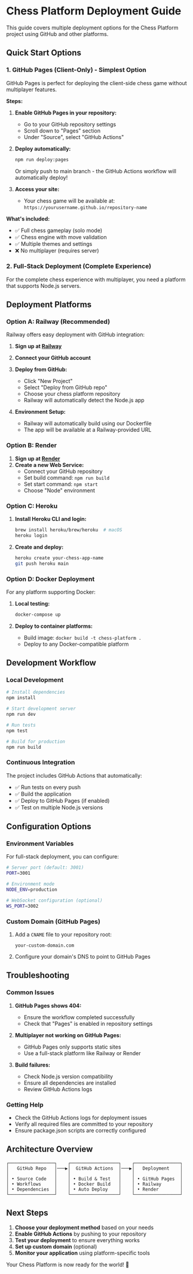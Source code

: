 # Chess Platform Deployment Guide

This guide covers multiple deployment options for the Chess Platform project using GitHub and other platforms.

## Quick Start Options

### 1. GitHub Pages (Client-Only) - Simplest Option

GitHub Pages is perfect for deploying the client-side chess game without multiplayer features.

**Steps:**

1. **Enable GitHub Pages in your repository:**
   - Go to your GitHub repository settings
   - Scroll down to "Pages" section
   - Under "Source", select "GitHub Actions"

2. **Deploy automatically:**
   ```bash
   npm run deploy:pages
   ```
   Or simply push to main branch - the GitHub Actions workflow will automatically deploy!

3. **Access your site:**
   - Your chess game will be available at: `https://yourusername.github.io/repository-name`

**What's included:**
- ✅ Full chess gameplay (solo mode)
- ✅ Chess engine with move validation
- ✅ Multiple themes and settings
- ❌ No multiplayer (requires server)

### 2. Full-Stack Deployment (Complete Experience)

For the complete chess experience with multiplayer, you need a platform that supports Node.js servers.

## Deployment Platforms

### Option A: Railway (Recommended)

Railway offers easy deployment with GitHub integration:

1. **Sign up at [Railway](https://railway.app)**
2. **Connect your GitHub account**
3. **Deploy from GitHub:**
   - Click "New Project"
   - Select "Deploy from GitHub repo"
   - Choose your chess platform repository
   - Railway will automatically detect the Node.js app

4. **Environment Setup:**
   - Railway will automatically build using our Dockerfile
   - The app will be available at a Railway-provided URL

### Option B: Render

1. **Sign up at [Render](https://render.com)**
2. **Create a new Web Service:**
   - Connect your GitHub repository
   - Set build command: `npm run build`
   - Set start command: `npm start`
   - Choose "Node" environment

### Option C: Heroku

1. **Install Heroku CLI and login:**
   ```bash
   brew install heroku/brew/heroku  # macOS
   heroku login
   ```

2. **Create and deploy:**
   ```bash
   heroku create your-chess-app-name
   git push heroku main
   ```

### Option D: Docker Deployment

For any platform supporting Docker:

1. **Local testing:**
   ```bash
   docker-compose up
   ```

2. **Deploy to container platforms:**
   - Build image: `docker build -t chess-platform .`
   - Deploy to any Docker-compatible platform

## Development Workflow

### Local Development
```bash
# Install dependencies
npm install

# Start development server
npm run dev

# Run tests
npm test

# Build for production
npm run build
```

### Continuous Integration

The project includes GitHub Actions that automatically:
- ✅ Run tests on every push
- ✅ Build the application
- ✅ Deploy to GitHub Pages (if enabled)
- ✅ Test on multiple Node.js versions

## Configuration Options

### Environment Variables

For full-stack deployment, you can configure:

```bash
# Server port (default: 3001)
PORT=3001

# Environment mode
NODE_ENV=production

# WebSocket configuration (optional)
WS_PORT=3002
```

### Custom Domain (GitHub Pages)

1. Add a `CNAME` file to your repository root:
   ```
   your-custom-domain.com
   ```

2. Configure your domain's DNS to point to GitHub Pages

## Troubleshooting

### Common Issues

1. **GitHub Pages shows 404:**
   - Ensure the workflow completed successfully
   - Check that "Pages" is enabled in repository settings

2. **Multiplayer not working on GitHub Pages:**
   - GitHub Pages only supports static sites
   - Use a full-stack platform like Railway or Render

3. **Build failures:**
   - Check Node.js version compatibility
   - Ensure all dependencies are installed
   - Review GitHub Actions logs

### Getting Help

- Check the GitHub Actions logs for deployment issues
- Verify all required files are committed to your repository
- Ensure package.json scripts are correctly configured

## Architecture Overview

```
┌─────────────────┐    ┌──────────────────┐    ┌─────────────────┐
│   GitHub Repo   │───▶│  GitHub Actions  │───▶│   Deployment    │
│                 │    │                  │    │                 │
│ • Source Code   │    │ • Build & Test   │    │ • GitHub Pages  │
│ • Workflows     │    │ • Docker Build   │    │ • Railway       │
│ • Dependencies  │    │ • Auto Deploy    │    │ • Render        │
└─────────────────┘    └──────────────────┘    └─────────────────┘
```

## Next Steps

1. **Choose your deployment method** based on your needs
2. **Enable GitHub Actions** by pushing to your repository
3. **Test your deployment** to ensure everything works
4. **Set up custom domain** (optional)
5. **Monitor your application** using platform-specific tools

Your Chess Platform is now ready for the world! 🎉